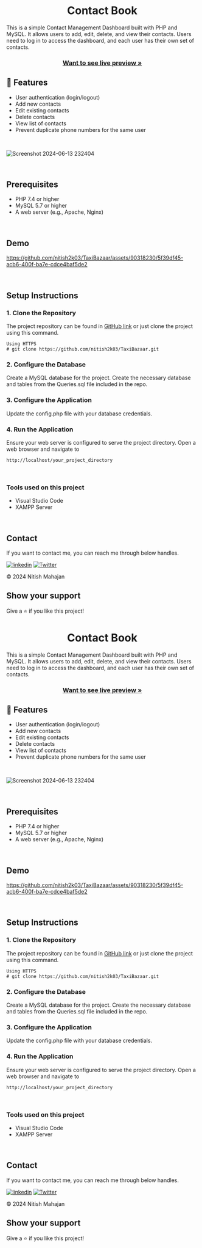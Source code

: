 <h1 align="center">Contact Book</h1>

This is a simple Contact Management Dashboard built with PHP and MySQL. It allows users to add, edit, delete, and view their contacts. Users need to log in to access the dashboard, and each user has their own set of contacts.

<h3 align="center"><a href="http://phpcontactbook.infinityfreeapp.com/"><strong>Want to see live preview »</strong></a></h3>

## 🚀 Features

- User authentication (login/logout)
- Add new contacts
- Edit existing contacts
- Delete contacts
- View list of contacts
- Prevent duplicate phone numbers for the same user

<br/>

![Screenshot 2024-06-13 232404](https://github.com/nitish2k03/TaxiBazaar/assets/90318230/4ae29786-9cad-4c00-820a-faf1a83e46e0)

<br/>

## Prerequisites

- PHP 7.4 or higher
- MySQL 5.7 or higher
- A web server (e.g., Apache, Nginx)

<br/>

## Demo

https://github.com/nitish2k03/TaxiBazaar/assets/90318230/5f39df45-acb6-400f-ba7e-cdce4baf5de2

<br/>

## Setup Instructions

### 1. Clone the Repository

The project repository can be found in [GitHub link](https://github.com/nitish2k03/TaxiBazaar.git) or just clone the project using this command.

```
Using HTTPS
# git clone https://github.com/nitish2k03/TaxiBazaar.git
```

### 2. Configure the Database

Create a MySQL database for the project.
Create the necessary database and tables from the Queries.sql file included in the repo.

### 3. Configure the Application

Update the config.php file with your database credentials.

### 4. Run the Application

Ensure your web server is configured to serve the project directory.
Open a web browser and navigate to

```
http://localhost/your_project_directory
```

<br/>

### Tools used on this project

- Visual Studio Code
- XAMPP Server

<br/>

## Contact

If you want to contact me, you can reach me through below handles.

[![linkedin](https://img.shields.io/badge/Nitish_Mahajan-0077B5?style=for-the-badge&logo=linkedin&logoColor=white)](https://www.linkedin.com/in/mahajannitish/)
[![Twitter](https://img.shields.io/badge/Nitish_Mahajan-20232A?style=for-the-badge&logo=Github&logoColor=white)](https://github.com/nitish2k03/)

© 2024 Nitish Mahajan

## Show your support

Give a ⭐️ if you like this project!<h1 align="center">Contact Book</h1>

This is a simple Contact Management Dashboard built with PHP and MySQL. It allows users to add, edit, delete, and view their contacts. Users need to log in to access the dashboard, and each user has their own set of contacts.

<h3 align="center"><a href="http://phpcontactbook.infinityfreeapp.com/"><strong>Want to see live preview »</strong></a></h3>

## 🚀 Features

- User authentication (login/logout)
- Add new contacts
- Edit existing contacts
- Delete contacts
- View list of contacts
- Prevent duplicate phone numbers for the same user

<br/>

![Screenshot 2024-06-13 232404](https://github.com/nitish2k03/TaxiBazaar/assets/90318230/4ae29786-9cad-4c00-820a-faf1a83e46e0)

<br/>

## Prerequisites

- PHP 7.4 or higher
- MySQL 5.7 or higher
- A web server (e.g., Apache, Nginx)

<br/>

## Demo

https://github.com/nitish2k03/TaxiBazaar/assets/90318230/5f39df45-acb6-400f-ba7e-cdce4baf5de2

<br/>

## Setup Instructions

### 1. Clone the Repository

The project repository can be found in [GitHub link](https://github.com/nitish2k03/TaxiBazaar.git) or just clone the project using this command.

```
Using HTTPS
# git clone https://github.com/nitish2k03/TaxiBazaar.git
```

### 2. Configure the Database

Create a MySQL database for the project.
Create the necessary database and tables from the Queries.sql file included in the repo.

### 3. Configure the Application

Update the config.php file with your database credentials.

### 4. Run the Application

Ensure your web server is configured to serve the project directory.
Open a web browser and navigate to

```
http://localhost/your_project_directory
```

<br/>

### Tools used on this project

- Visual Studio Code
- XAMPP Server

<br/>

## Contact

If you want to contact me, you can reach me through below handles.

[![linkedin](https://img.shields.io/badge/Nitish_Mahajan-0077B5?style=for-the-badge&logo=linkedin&logoColor=white)](https://www.linkedin.com/in/mahajannitish/)
[![Twitter](https://img.shields.io/badge/Nitish_Mahajan-20232A?style=for-the-badge&logo=Github&logoColor=white)](https://github.com/nitish2k03/)

© 2024 Nitish Mahajan

## Show your support

Give a ⭐️ if you like this project!
